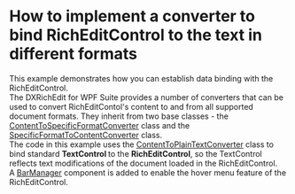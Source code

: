 # How to implement a converter to bind RichEditControl to the text in different formats


<p>This example demonstrates how you can establish data binding with the RichEditControl. <br />
The DXRichEdit for WPF Suite provides a number of converters that can be used to convert RichEditContol's content to and from all supported document formats. They inherit from two base classes - the <a href="http://documentation.devexpress.com/#WPF/clsDevExpressXpfRichEditContentToSpecificFormatConvertertopic"><u>ContentToSpecificFormatConverter</u></a> class and the <a href="http://documentation.devexpress.com/#WPF/clsDevExpressXpfRichEditSpecificFormatToContentConvertertopic"><u>SpecificFormatToContentConverter</u></a> class.<br />
The code in this example uses the <a href="http://documentation.devexpress.com/#WPF/clsDevExpressXpfRichEditContentToPlainTextConvertertopic"><u>ContentToPlainTextConverter</u></a> class to bind standard <strong>TextControl </strong>to the <strong>RichEditControl</strong>, so the TextControl reflects text modifications of the document loaded in the RichEditControl.<br />
A <a href="http://documentation.devexpress.com/#WPF/clsDevExpressXpfBarsBarManagertopic"><u>BarManager</u></a> component is added to enable the hover menu feature of the RichEditControl.</p>

<br/>


